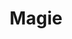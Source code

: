 ---
layout: startup_page
title: "Magie"
id: "magie.com.br"
permalink: "/magiemagie.com.br04052025/"
website: "https://www.magie.com.br/"
funding_round: "Seed"
funding_amount: "$4M"
investors: "Lux Capital"
about: "Magie is an AI-powered financial assistant that allows users to send money and pay bills through WhatsApp. It aims to be a more full-fledged financial assistant, helping users make financial decisions and offering a more egalitarian approach than bank-provided tools. The startup has already acquired over 12,000 users since its launch."
markets: "Fintech, AI, Financial Software"
hq: "São Paulo, São Paulo, Brazil"
founded_year: "2024"
linkedin: "https://www.linkedin.com/company/magiebr/"
twitter: ""
instagram: ""
facebook: ""
crunchbase: "https://www.crunchbase.com/organization/magie"
pitchbook: "https://pitchbook.com/profiles/company/597022-30"

# SEO Optimization
meta_title: "Magie - Seed Funding ($4M)"
meta_description: "Magie, Magie is an AI-powered financial assistant that allows users to send money and pay bills through WhatsApp. It aims to be a more full-fledged financial..."
meta_keywords: "Magie, Fintech, AI, Financial Software, Seed funding"
canonical_url: "https://pkprojectstartups.github.io/projectstartups.com/magiemagie.com.br04052025/"
---